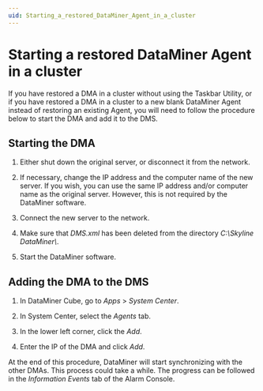 ```yaml
---
uid: Starting_a_restored_DataMiner_Agent_in_a_cluster
---
```


# Starting a restored DataMiner Agent in a cluster

If you have restored a DMA in a cluster without using the Taskbar Utility, or if you have restored a DMA in a cluster to a new blank DataMiner Agent instead of restoring an existing Agent, you will need to follow the procedure below to start the DMA and add it to the DMS.

## Starting the DMA

1. Either shut down the original server, or disconnect it from the network.

1. If necessary, change the IP address and the computer name of the new server. If you wish, you can use the same IP address and/or computer name as the original server. However, this is not required by the DataMiner software.

1. Connect the new server to the network.

1. Make sure that *DMS.xml* has been deleted from the directory *C:\\Skyline DataMiner\\*.

1. Start the DataMiner software.

## Adding the DMA to the DMS

1. In DataMiner Cube, go to *Apps* > *System Center*.

1. In System Center, select the *Agents* tab.

1. In the lower left corner, click the *Add*.

1. Enter the IP of the DMA and click *Add*.

At the end of this procedure, DataMiner will start synchronizing with the other DMAs. This process could take a while. The progress can be followed in the *Information Events* tab of the Alarm Console.
